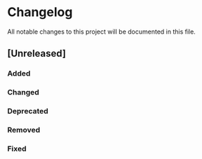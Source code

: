 # Changelog
All notable changes to this project will be documented in this file.

## [Unreleased]
### Added

### Changed

### Deprecated

### Removed

### Fixed